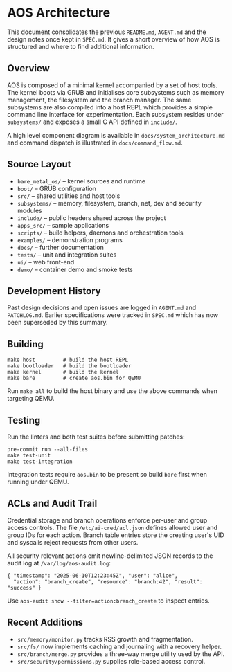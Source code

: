 # AOS Architecture

This document consolidates the previous `README.md`, `AGENT.md` and the design notes once kept in `SPEC.md`.
It gives a short overview of how AOS is structured and where to find additional information.

## Overview

AOS is composed of a minimal kernel accompanied by a set of host tools. The kernel boots via GRUB and
initialises core subsystems such as memory management, the filesystem and the branch manager. The same
subsystems are also compiled into a host REPL which provides a simple command line interface for
experimentation. Each subsystem resides under `subsystems/` and exposes a small C API defined in
`include/`.

A high level component diagram is available in `docs/system_architecture.md` and command dispatch is
illustrated in `docs/command_flow.md`.

## Source Layout

- `bare_metal_os/` – kernel sources and runtime
- `boot/` – GRUB configuration
- `src/` – shared utilities and host tools
- `subsystems/` – memory, filesystem, branch, net, dev and security modules
- `include/` – public headers shared across the project
- `apps_src/` – sample applications
- `scripts/` – build helpers, daemons and orchestration tools
- `examples/` – demonstration programs
- `docs/` – further documentation
- `tests/` – unit and integration suites
- `ui/` – web front-end
- `demo/` – container demo and smoke tests

## Development History

Past design decisions and open issues are logged in `AGENT.md` and `PATCHLOG.md`. Earlier specifications
were tracked in `SPEC.md` which has now been superseded by this summary.

## Building

```
make host         # build the host REPL
make bootloader   # build the bootloader
make kernel       # build the kernel
make bare         # create aos.bin for QEMU
```

Run `make all` to build the host binary and use the above commands when targeting QEMU.

## Testing

Run the linters and both test suites before submitting patches:

```
pre-commit run --all-files
make test-unit
make test-integration
```

Integration tests require `aos.bin` to be present so build `bare` first when running under QEMU.

## ACLs and Audit Trail

Credential storage and branch operations enforce per-user and group access controls.
The file `/etc/ai-cred/acl.json` defines allowed user and group IDs for each
action. Branch table entries store the creating user's UID and syscalls reject
requests from other users.

All security relevant actions emit newline-delimited JSON records to the audit
log at `/var/log/aos-audit.log`:

```
{ "timestamp": "2025-06-10T12:23:45Z", "user": "alice",
  "action": "branch_create", "resource": "branch:42", "result": "success" }
```

Use `aos-audit show --filter=action:branch_create` to inspect entries.

## Recent Additions

- `src/memory/monitor.py` tracks RSS growth and fragmentation.
- `src/fs/` now implements caching and journaling with a recovery helper.
- `src/branch/merge.py` provides a three-way merge utility used by the API.
- `src/security/permissions.py` supplies role-based access control.
